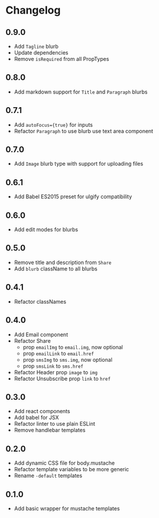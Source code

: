 # Changelog

## 0.9.0

- Add `Tagline` blurb
- Update dependencies
- Remove `isRequired` from all PropTypes

## 0.8.0

- Add markdown support for `Title` and `Paragraph` blurbs

## 0.7.1

- Add `autoFocus={true}` for inputs
- Refactor `Paragraph` to use blurb use text area component

## 0.7.0

- Add `Image` blurb type with support for uploading files

## 0.6.1

- Add Babel ES2015 preset for ulgify compatibility

## 0.6.0

- Add edit modes for blurbs

## 0.5.0

- Remove title and description from `Share`
- Add `blurb` className to all blurbs

## 0.4.1

- Refactor classNames

## 0.4.0

- Add Email component
- Refactor Share
  - prop `emailImg` to `email.img`, now optional
  - prop `emailLink` to `email.href`
  - prop `smsImg` to `sms.img`, now optional
  - prop `smsLink` to `sms.href`
- Refactor Header prop `image` to `img`
- Refactor Unsubscribe prop `link` to `href`

## 0.3.0

- Add react components
- Add babel for JSX
- Refactor linter to use plain ESLint
- Remove handlebar templates

## 0.2.0

- Add dynamic CSS file for body.mustache
- Refactor template variables to be more generic
- Rename `-default` templates

## 0.1.0

- Add basic wrapper for mustache templates
